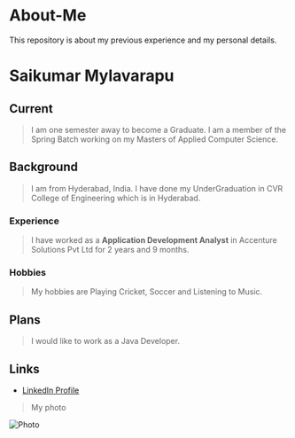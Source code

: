 # About-Me
This repository is about my previous experience and my personal details.

# Saikumar Mylavarapu

## Current 

> I am one semester away to become a Graduate.  I am a member of the Spring Batch working on my Masters of Applied Computer Science.

## Background

> I am from Hyderabad, India. I have done my UnderGraduation in CVR College of Engineering which is in Hyderabad.

### Experience 

> I have worked as a **Application Development Analyst** in Accenture Solutions Pvt Ltd for 2 years and 9 months.

### Hobbies 

> My hobbies are Playing Cricket, Soccer and Listening to Music.

## Plans 

> I would like to work as a Java Developer.

## Links 

- [LinkedIn Profile ](https://www.linkedin.com/in/saikumar-mylavarapu-46b808124/)

> My photo

![Photo](https://media-exp1.licdn.com/dms/image/C5603AQGj7QNYMRIItA/profile-displayphoto-shrink_800_800/0/1633620327014?e=1648080000&v=beta&t=0WqlBn_xzFYIKjILEay72-Cvsz6uOrNEWbLdg41__PI)
